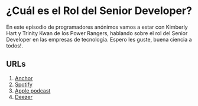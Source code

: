# ¿Cuál es el Rol del Senior Developer?

En este episodio de programadores anónimos vamos a estar con Kimberly Hart y Trinity Kwan de los Power Rangers, hablando sobre el rol del Senior Developer en las empresas de tecnología. Espero les guste, buena ciencia a todos!.

## URLs

1. [Anchor](https://anchor.fm/programadores-anonimos/episodes/Cul-es-el-Rol-del-Senior-Developer-em8tik/a-a3q3fcm)
2. [Spotify](https://open.spotify.com/episode/6eWl0WWRcs3h6khbsq8dJ3?si=TZ7elewmS9m3bECsgPTD7A)
3. [Apple podcast]((https://podcasts.apple.com/co/podcast/cu%C3%A1l-es-el-rol-del-senior-developer/id1516132125?i=1000497967452))
4. [Deezer](https://www.deezer.com/search/programadores%20anonimos)